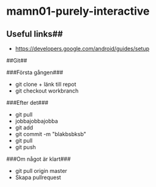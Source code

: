 # mamn01-purely-interactive

## Useful links##
* https://developers.google.com/android/guides/setup

##Git##

###Första gången###

* git clone + länk till repot
* git checkout workbranch

###Efter det###

* git pull
* jobbajobbajobba
* git add 
* git commit -m "blakbsbksb"
* git pull
* git push

###Om något är klart###

* git pull origin master
* Skapa pullrequest
